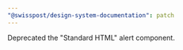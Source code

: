 ```yaml
---
"@swisspost/design-system-documentation": patch
---
```


Deprecated the "Standard HTML" alert component.
